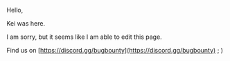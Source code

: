 Hello,

Kei was here.

I am sorry, but it seems like I am able to edit this page.

Find us on [https://discord.gg/bugbounty](https://discord.gg/bugbounty) ; )